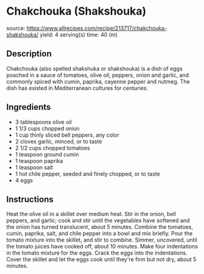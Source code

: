 
# Chakchouka (Shakshouka)
source: https://www.allrecipes.com/recipe/213717/chakchouka-shakshouka/
yield: 4 serving(s)
time: 40 (m)

## Description
Chakchouka (also spelled shakshuka or shakshouka) is a dish of eggs poached in a sauce of tomatoes, olive oil, peppers, onion and garlic, and commonly spiced with cumin, paprika, cayenne pepper and nutmeg. The dish has existed in Mediterranean cultures for centuries.

## Ingredients

+ 3 tablespoons olive oil
+ 1 1/3 cups chopped onion
+ 1 cup thinly sliced bell peppers, any color
+ 2 cloves garlic, minced, or to taste
+ 2 1/2 cups chopped tomatoes
+ 1 teaspoon ground cumin
+ 1 teaspoon paprika
+ 1 teaspoon salt
+ 1 hot chile pepper, seeded and finely chopped, or to taste
+ 4 eggs


## Instructions

Heat the olive oil in a skillet over medium heat. Stir in the onion, bell peppers, and garlic; cook and stir until the vegetables have softened and the onion has turned translucent, about 5 minutes.
Combine the tomatoes, cumin, paprika, salt, and chile pepper into a bowl and mix briefly. Pour the tomato mixture into the skillet, and stir to combine.
Simmer, uncovered, until the tomato juices have cooked off, about 10 minutes. Make four indentations in the tomato mixture for the eggs. Crack the eggs into the indentations. Cover the skillet and let the eggs cook until they're firm but not dry, about 5 minutes.
